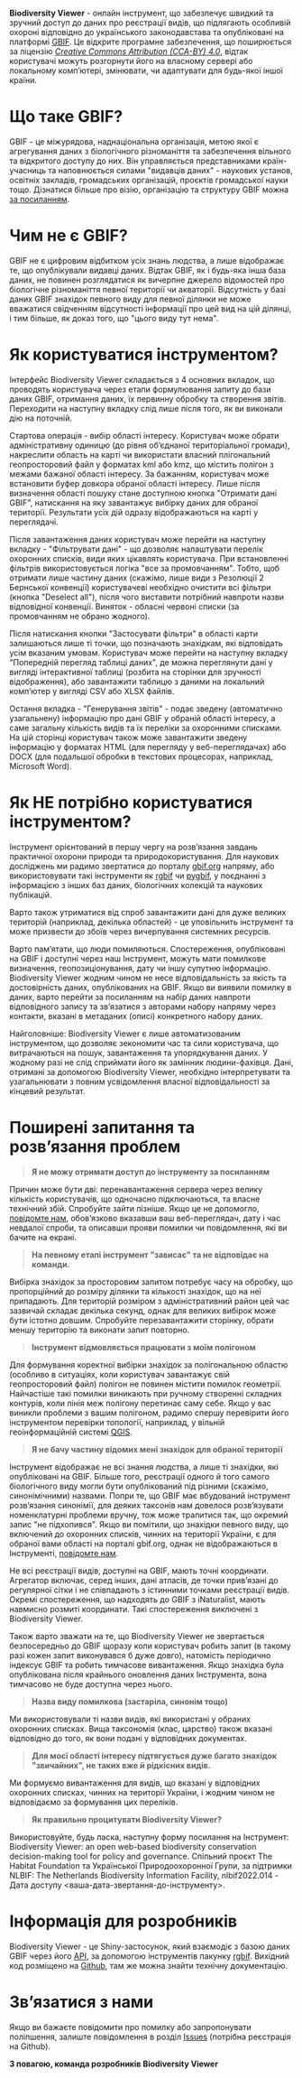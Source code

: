 **Biodiversity Viewer** - онлайн інструмент, що забезпечує швидкий та зручний доступ до даних про реєстрації видів, що підлягають особливій охороні відповідно до українського законодавстава та опубліковані на платформі [GBIF](https://www.gbif.org/). Це відкрите програмне забезпечення, що поширюється за ліцензію [*Creative Commons Attribution (CCA-BY) 4.0*](https://creativecommons.org/licenses/by/4.0/deed.en), відтак користувачі можуть розгорнути його на власному сервері або локальному компʼютері, змінювати, чи адаптувати для будь-якої іншої країни.

# Що таке GBIF?

GBIF - це міжурядова, наднаціональна організація, метою якої є агрегування даних з біологічного різноманіття та забезпечення вільного та відкритого доступу до них. Він управляється представниками країн-учасниць та наповнюється силами "видавців даних" - наукових установ, освітніх закладів, громадських організацій, проєктів громадської науки тощо. Дізнатися більше про візію, організацію та структуру GBIF можна [за посиланням](https://www.gbif.org/uk/what-is-gbif).

# Чим не є GBIF?

GBIF не є цифровим відбитком усіх знань людства, а лише відображає те, що опублікували видавці даних. Відтак GBIF, як і будь-яка інша база даних, не повинен розглядатися як вичерпне джерело відомостей про біологічне різноманіття певної території чи акваторії. Відсутність у базі даних GBIF знахідок певного виду для певної ділянки не може вважатися свідченням відсутності інформації про цей вид на цій ділянці, і тим більше, як доказ того, що "цього виду тут нема".

# Як користуватися інструментом?

Інтерфейс Biodiversity Viewer складається з 4 основних вкладок, що проводять користувача через етапи формулювання запиту до бази даних GBIF, отримання даних, їх первинну обробку та створення звітів. Переходити на наступну вкладку слід лише після того, як ви виконали дію на поточній.

Стартова операція - вибір області інтересу. Користувач може обрати адміністративну одиницю (до рівня обʼєднаної територіальної громади), накреслити область на карті чи використати власний плігональний геопросторовий файл у форматах kml або kmz, що містить полігон з межами бажаної області інтересу. За бажанням, користувач може встановити буфер довкора обраної області інтересу. Лише після визначення області пошуку стане доступною кнопка "Oтримати дані GBIF", натискання на яку завантажує вибірку даних для обраної території. Результати усіх дій одразу відображаються на карті у переглядачі.

Після завантаження даних користувач може перейти на наступну вкладку - "Фільтрувати дані" - що дозволяє налаштувати перелік охоронних списків, види яких цікавлять користувача. При встановленні фільтрів використовується логіка "все за промовчанням". Тобто, щоб отримати лише частину даних (скажімо, лише види з Резолюції 2 Бернської конвенції) користувачеві необхідно очистити всі фільтри (кнопка "Deselect all"), після чого виставити потрібний навпроти назви відповідної конвенції. Виняток - обласні червоні списки (за промовчанням не обрано жодного).

Після натискання кнопки "Застосувати фільтри" в області карти залишаються лише ті точки, що позначають знахідкам, які відповідать усім вказаним умовам. Користувач може перейти на наступну вкладку "Попередній перегляд таблиці даних", де можна переглянути дані у вигляді інтерактивної таблиці (розбита на сторінки для зручності відображення), або завантажити таблицю з даними на локальний компʼютер у вигляді CSV або XLSX файлів.

Остання вкладка - "Генерування звітів" - подає зведену (автоматично узагальнену) інформацію про дані GBIF у обраній області інтересу, а саме загальну кількість видів та їх переліки за охоронними списками. На цій сторінці користувач також може завантажити зведену інформацію у форматах HTML (для перегляду у веб-переглядачах) або DOCX (для подальшої обробки в текстових процесорах, наприклад, Microsoft Word).

# Як НЕ потрібно користуватися інструментом?

Інструмент орієнтований в першу чергу на розвʼязання завдань практичної охорони природи та природокористування. Для наукових досліджень ми радимо звертатися до порталу [gbif.org](https://www.gbif.org/) напряму, або використовувати такі інструменти як [rgbif](https://www.gbif.org/uk/tool/81747/rgbif) чи [pygbif](https://www.gbif.org/uk/tool/OlyoYyRbKCSCkMKIi4oIT/pygbif-gbif-python-client), у поєднанні з інформацією з інших баз даних, біологічних колекцій та наукових публікацій.

Варто також утриматися від спроб завантажити дані для дуже великих територій (наприклад, декілька областей) - це уповільнить інструмент та може призвести до збоїв через вичерпування системних ресурсів.

Варто памʼятати, що люди помиляються. Спостереження, опубліковані на GBIF і доступні через наш Інструмент, можуть мати помилкове визначення, геопозиціонування, дату чи іншу супутню інформацію. Biodiversity Viewer жодним чином не несе відповідальність за якість та достовірність даних, опублікованих на GBIF. Якщо ви виявили помилку в даних, варто перейти за посиланням на набір даних навпроти відповідного запису та звʼязатися з авторами набору напряму через контакти, вказані в метаданих (описі) конкретного набору даних.

Найголовніше: Biodiversity Viewer є лише автоматизованим інструментом, що дозволяє зекономити час та сили користувача, що витрачаються на пошук, завантаження та упорядкування даних. У жодному разі не слід сприймати його як замінник людини-фахівця. Дані, отримані за допомогою Biodiversity Viewer, необхідно інтерпретувати та узагальнювати з повним усвідомлення власної відповідальності за кінцевий результат.

# Поширені запитання та розвʼязання проблем

> **Я не можу отримати доступ до інструменту за посиланням**

Причин може бути дві: перенавантаження сервера через велику кількість користувачів, що одночасно підключаються, та власне технічний збій. Спробуйте зайти пізніше. Якщо це не допомогло, [повідомте нам](https://github.com/ABiatov/gbif_shiny_onlineviewer/issues), обовʼязково вказавши ваш веб-переглядач, дату і час невдалої спроби, та описавши прояви помилки чи повідомлення, які ви бачите на екрані.

> **На певному етапі інструмент "зависає" та не відповідає на команди.**

Вибірка знахідок за просторовим запитом потребує часу на обробку, що пропорційний до розміру ділянки та кількості знахідок, що на неї припадають. Для територій розміром з адміністративний район цей час зазвичай складає декілька секунд, однак для великих вибірок може бути істотно довшим. Спробуйте перезавантажити сторінку, обрати меншу територію та виконати запит повторно.

> **Інструмент відмовляється працювати з моїм полігоном**

Для формування коректної вибірки знахідок за полігональною областю (особливо в ситуаціях, коли користувач завантажує свій геопросторовий файл) полігон не повинен містити помилок геометрії. Найчастіше такі помилки виникають при ручному створенні складних контурів, коли лінія меж полігону перетинає саму себе. Якщо у вас виникли проблеми з вашим полігоном, радимо спершу перевірити його інструментом перевірки топології, наприклад, у вільній геоінформаційній системі [QGIS](https://qgis.org/uk/site/).

> **Я не бачу частину відомих мені знахідок для обраної території**

Інструмент відображає не всі знання людства, а лише ті знахідки, які опубліковані на GBIF. Більше того, реєстрації одного й того самого біологічного виду могли бути опублікований під різними (скажімо, синонімічними) назвами. Попри те, що GBIF має вбудований інструмент розвʼязання синонімії, для деяких таксонів нам довелося розвʼязувати номенклатурні проблеми вручну, тож може трапитися так, що окремий запис "не підхопився". Якщо ви помітили, що знахідки певного виду, що включений до охоронних списків, чинних на території України, є для обраної вами області на порталі gbif.org, однак не відображаються в Інструменті, [повідомте нам](https://github.com/ABiatov/gbif_shiny_onlineviewer/issues).

Не всі реєстрації видів, доступні на GBIF, мають точні координати. Агрегатор включає, серед інших, дані атласів, де точки привʼязані до регулярної сітки і не співпадають з істинними точками реєстрації видів. Окремі спостереження, що надходять до GBIF з iNaturalist, мають навмисно розмиті координати. Такі спостереження виключені з Biodiversity Viewer.

Також варто зважати на те, що Biodiversity Viewer не звертається безпосередньо до GBIF щоразу коли користувач робить запит (в такому разі кожен запит виконувався б дуже довго), натомість періодично індексує GBIF та робить тимчасове вивантаження. Якщо знахідка була опублікована після крайнього оновлення даних Інструмента, вона тимчасово не буде доступна через нього.

> **Назва виду помилкова (застаріла, синонім тощо)**

Ми використовували ті назви видів, які використані у обраних охоронних списках. Вища таксономія (клас, царство) також вказані відповідно до того, як вони подані у відповідних документах.

> **Для моєї області інтересу підтягується дуже багато знахідок "звичайних", не таких вже й рідкісних видів.**

Ми формуємо вивантаження для видів, що вказані у відповідних охоронних списках, чинних на території України, і жодним чином не відповідаємо за формування цих переліків.

> **Як правильно процитувати Biodiversity Viewer?**

Використовуйте, будь ласка, наступну форму посилання на Інструмент: Biodiversity Viewer: an open web-based biodiversity conservation decision-making tool for policy and governance. Спільний проєкт The Habitat Foundation та Української Природоохоронної Групи, за підтримки NLBIF: The Netherlands Biodiversity Information Facility, nlbif2022.014 - Дата доступу <ваша-дата-звертання-до-інструменту>.

# Інформація для розробників

Biodiversity Viewer - це Shiny-застосунок, який взаємодіє з базою даних GBIF через його [API](https://techdocs.gbif.org/en/openapi/), за допомогою інструментів пакунку [rgbif](https://www.gbif.org/uk/tool/81747/rgbif). Вихідний код розміщено на [Github](https://github.com/ABiatov/gbif_shiny_onlineviewer/), там же можна знайти технічну документацію.

# Звʼязатися з нами

Якщо ви бажаєте повідомити про помилку або запропонувати поліпшення, залиште повідомлення в розділ [Issues](https://github.com/ABiatov/gbif_shiny_onlineviewer/issues) (потрібна реєстрація на Github).

**З повагою, команда розробників Biodiversity Viewer**
